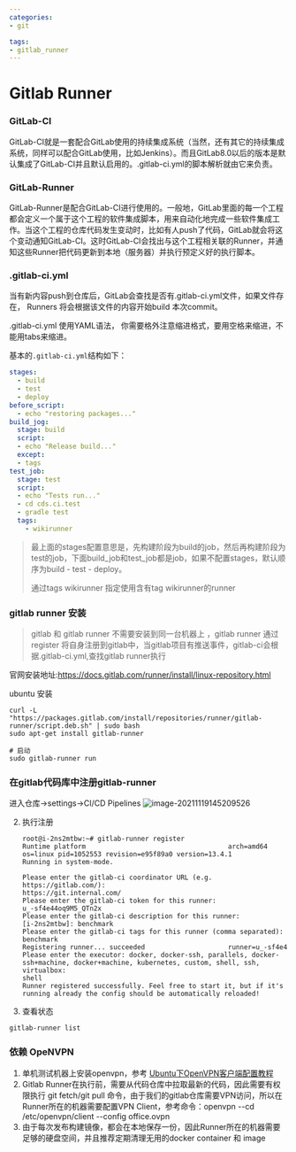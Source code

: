 ```yaml
---
categories:
- git

tags:
- gitlab_runner
---
```



# Gitlab Runner

### GitLab-CI

GitLab-CI就是一套配合GitLab使用的持续集成系统（当然，还有其它的持续集成系统，同样可以配合GitLab使用，比如Jenkins）。而且GitLab8.0以后的版本是默认集成了GitLab-CI并且默认启用的。.gitlab-ci.yml的脚本解析就由它来负责。

<!--more-->


### GitLab-Runner

GitLab-Runner是配合GitLab-CI进行使用的。一般地，GitLab里面的每一个工程都会定义一个属于这个工程的软件集成脚本，用来自动化地完成一些软件集成工作。当这个工程的仓库代码发生变动时，比如有人push了代码，GitLab就会将这个变动通知GitLab-CI。这时GitLab-CI会找出与这个工程相关联的Runner，并通知这些Runner把代码更新到本地（服务器）并执行预定义好的执行脚本。



###  .gitlab-ci.yml

当有新内容push到仓库后，GitLab会查找是否有.gitlab-ci.yml文件，如果文件存在， Runners 将会根据该文件的内容开始build 本次commit。

.gitlab-ci.yml 使用YAML语法， 你需要格外注意缩进格式，要用空格来缩进，不能用tabs来缩进。

基本的`.gitlab-ci.yml`结构如下：

```yaml
stages:
  - build
  - test 
  - deploy
before_script:
  - echo "restoring packages..."
build_jog:
  stage: build
  script:
  - echo "Release build..."
  except:
  - tags
test_job:
  stage: test
  script:
  - echo "Tests run..."
  - cd cds.ci.test
  - gradle test
  tags:
    - wikirunner 
```

> 最上面的stages配置意思是，先构建阶段为build的job，然后再构建阶段为test的job，下面build_job和test_job都是job，如果不配置stages，默认顺序为build - test - deploy。
>
> 通过tags wikirunner 指定使用含有tag wikirunner的runner



### gitlab runner 安装

> gitlab 和 gitlab runner 不需要安装到同一台机器上 ，gitlab runner 通过register 将自身注册到gitlab中，当gitlab项目有推送事件，gitlab-ci会根据.gitlab-ci.yml,查找gitlab runner执行

官网安装地址:https://docs.gitlab.com/runner/install/linux-repository.html

ubuntu 安装

```shell
curl -L "https://packages.gitlab.com/install/repositories/runner/gitlab-runner/script.deb.sh" | sudo bash
sudo apt-get install gitlab-runner

# 启动
sudo gitlab-runner run
```

### 在gitlab代码库中注册gitlab-runner

进入仓库->settings->CI/CD Pipelines  ![image-20211119145209526](/home/yu/code/notes/source/_posts/git/gitlab_runner/image-20211119145209526.png)

2. 执行注册

   ```shell
   root@i-2ns2mtbw:~# gitlab-runner register
   Runtime platform                                    arch=amd64 os=linux pid=1052553 revision=e95f89a0 version=13.4.1
   Running in system-mode.                            
                                                      
   Please enter the gitlab-ci coordinator URL (e.g. https://gitlab.com/):
   https://git.internal.com/
   Please enter the gitlab-ci token for this runner:
   u_-sf4e44oq9M5_QTn2x
   Please enter the gitlab-ci description for this runner:
   [i-2ns2mtbw]: benchmark
   Please enter the gitlab-ci tags for this runner (comma separated):
   benchmark
   Registering runner... succeeded                     runner=u_-sf4e4
   Please enter the executor: docker, docker-ssh, parallels, docker-ssh+machine, docker+machine, kubernetes, custom, shell, ssh, virtualbox:
   shell
   Runner registered successfully. Feel free to start it, but if it's running already the config should be automatically reloaded! 
   
   ```

3.  查看状态

```shell
gitlab-runner list
```



### 依赖 OpeNVPN

1. 单机测试机器上安装openvpn，参考 [Ubuntu下OpenVPN客户端配置教程](https://cwiki.yunify.com/pages/viewpage.action?pageId=52266586)
2. Gitlab Runner在执行前，需要从代码仓库中拉取最新的代码，因此需要有权限执行 git fetch/git pull 命令，由于我们的gitlab仓库需要VPN访问，所以在Runner所在的机器需要配置VPN Client，参考命令：openvpn --cd /etc/openvpn/client --config office.ovpn
3. 由于每次发布构建镜像，都会在本地保存一份，因此Runner所在的机器需要足够的硬盘空间，并且推荐定期清理无用的docker container 和 image
